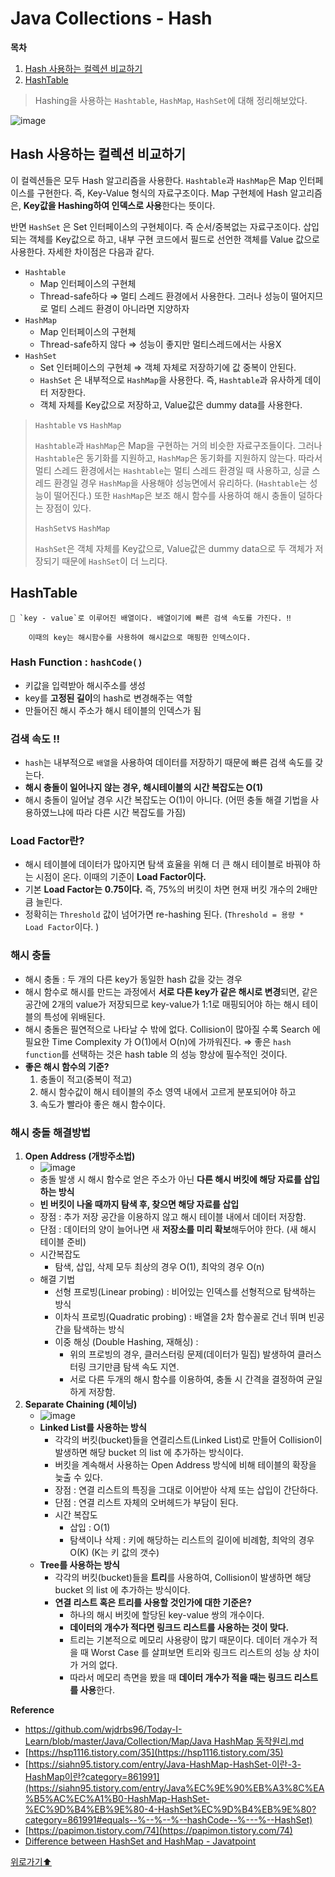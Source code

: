 # Java Collections - Hash

**목차**

1. [Hash 사용하는 컬렉션 비교하기](collections\_hash.md#hash-사용하는-컬렉션-비교하기)
2. [HashTable](collections\_hash.md#hashtable)

> Hashing을 사용하는 `Hashtable`, `HashMap`, `HashSet`에 대해 정리해보았다.

![image](https://user-images.githubusercontent.com/77563814/186735509-98e4141f-c0c1-4cf9-b2c7-250b2c3cb8cd.png)

## Hash 사용하는 컬렉션 비교하기

이 컬렉션들은 모두 Hash 알고리즘을 사용한다. `Hashtable`과 `HashMap`은 Map 인터페이스를 구현한다. 즉, Key-Value 형식의 자료구조이다. Map 구현체에 Hash 알고리즘은, **Key값을 Hashing하여 인덱스로 사용**한다는 뜻이다.

반면 `HashSet` 은 Set 인터페이스의 구현체이다. 즉 순서/중복없는 자료구조이다. 삽입되는 객체를 Key값으로 하고, 내부 구현 코드에서 필드로 선언한 객체를 Value 값으로 사용한다. 자세한 차이점은 다음과 같다.

* `Hashtable`
  * Map 인터페이스의 구현체
  * Thread-safe하다 ⇒ 멀티 스레드 환경에서 사용한다. 그러나 성능이 떨어지므로 멀티 스레드 환경이 아니라면 지양하자
* `HashMap`
  * Map 인터페이스의 구현체
  * Thread-safe하지 않다 ⇒ 성능이 좋지만 멀티스레드에서는 사용X
* `HashSet`
  * Set 인터페이스의 구현체 ⇒ 객체 자체로 저장하기에 값 중복이 안된다.
  * `HashSet` 은 내부적으로 `HashMap`을 사용한다. 즉, `Hashtable`과 유사하게 데이터 저장한다.
  * 객체 자체를 Key값으로 저장하고, Value값은 dummy data를 사용한다.

> `Hashtable` vs `HashMap`
>
> `Hashtable`과 `HashMap`은 Map을 구현하는 거의 비슷한 자료구조들이다. 그러나 `Hashtable`은 동기화를 지원하고, `HashMap`은 동기화를 지원하지 않는다. 따라서 멀티 스레드 환경에서는 `Hashtable`는 멀티 스레드 환경일 때 사용하고, 싱글 스레드 환경일 경우 `HashMap`을 사용해야 성능면에서 유리하다. (`Hashtable`는 성능이 떨어진다.) 또한 `HashMap`은 보조 해시 함수를 사용하여 해시 충돌이 덜하다는 장점이 있다.
>
> `HashSet`vs `HashMap`
>
> `HashSet`은 객체 자체를 Key값으로, Value값은 dummy data으로 두 객체가 저장되기 때문에 `HashSet`이 더 느리다.

## HashTable

```
🌟 `key - value`로 이루어진 배열이다. 배열이기에 빠른 검색 속도를 가진다. ‼

    이때의 key는 해시함수를 사용하여 해시값으로 매핑한 인덱스이다.
```

### Hash Function : `hashCode()`

* 키값을 입력받아 해시주소를 생성
* key를 **고정된 길이**의 hash로 변경해주는 역할
* 만들어진 해시 주소가 해시 테이블의 인덱스가 됨

### **검색 속도 ‼**

* `hash`는 내부적으로 `배열`을 사용하여 데이터를 저장하기 때문에 빠른 검색 속도를 갖는다.
* **해시 충돌이 일어나지 않는 경우, 해시테이블의 시간 복잡도는 O(1)**
* 해시 충돌이 일어날 경우 시간 복잡도는 O(1)이 아니다. (어떤 충돌 해결 기법을 사용하였느냐에 따라 다른 시간 복잡도를 가짐)

### **Load Factor란?**

* 해시 테이블에 데이터가 많아지면 탐색 효율을 위해 더 큰 해시 테이블로 바꿔야 하는 시점이 온다. 이때의 기준이 **Load Factor이다.**
* 기본 **Load Factor는** **0.75이다.** 즉, 75%의 버킷이 차면 현재 버킷 개수의 2배만큼 늘린다.
* 정확히는 `Threshold` 값이 넘어가면 re-hashing 된다. (`Threshold = 용량 * Load Factor`이다. )

### **해시 충돌**

* 해시 충돌 : 두 개의 다른 key가 동일한 hash 값을 갖는 경우
* 해시 함수로 해시를 만드는 과정에서 **서로 다른 key가 같은 해시로 변경**되면, 같은 공간에 2개의 value가 저장되므로 key-value가 1:1로 매핑되어야 하는 해시 테이블의 특성에 위배된다.
* 해시 충돌은 필연적으로 나타날 수 밖에 없다. Collision이 많아질 수록 Search 에 필요한 Time Complexity 가 O(1)에서 O(n)에 가까워진다. ⇒ 좋은 `hash function`를 선택하는 것은 hash table 의 성능 향상에 필수적인 것이다.
* **좋은 해시 함수의 기준?**
  1. 충돌이 적고(중복이 적고)
  2. 해시 함수값이 해시 테이블의 주소 영역 내에서 고르게 분포되어야 하고
  3. 속도가 빨라야 좋은 해시 함수이다.

### 해시 **충돌 해결방법**

1. **Open Address (개방주소법)**
   * ![image](https://user-images.githubusercontent.com/77563814/186735860-369c813f-65a3-49e8-b2af-634f17294b97.png)
   * 충돌 발생 시 해시 함수로 얻은 주소가 아닌 **다른 해시 버킷에 해당 자료를 삽입하는 방식**
   * **빈 버킷이 나올 때까지 탐색 후, 찾으면 해당 자료를 삽입**
   * 장점 : 추가 저장 공간을 이용하지 않고 해시 테이블 내에서 데이터 저장함.
   * 단점 : 데이터의 양이 늘어나면 새 **저장소를 미리 확보**해두어야 한다. (새 해시 테이블 준비)
   * 시간복잡도
     * 탐색, 삽입, 삭제 모두 최상의 경우 O(1), 최악의 경우 O(n)
   * 해결 기법
     * 선형 프로빙(Linear probing) : 비어있는 인덱스를 선형적으로 탐색하는 방식
     * 이차식 프로빙(Quadratic probing) : 배열을 2차 함수꼴로 건너 뛰며 빈공간을 탐색하는 방식
     * 이중 해싱 (Double Hashing, 재해싱) :
       * 위의 프로빙의 경우, 클러스터링 문제(데이터가 밀집) 발생하여 클러스터링 크기만큼 탐색 속도 지연.
       * 서로 다른 두개의 해시 함수를 이용하여, 충돌 시 간격을 결정하여 균일하게 저장함.
2. **Separate Chaining (체이닝)**
   * ![image](https://user-images.githubusercontent.com/77563814/186735895-a219c60c-a6c5-4f87-9942-506216cd26fd.png)
   * **Linked List를 사용하는 방식**
     * 각각의 버킷(bucket)들을 연결리스트(Linked List)로 만들어 Collision이 발생하면 해당 bucket 의 list 에 추가하는 방식이다.
     * 버킷을 계속해서 사용하는 Open Address 방식에 비해 테이블의 확장을 늦출 수 있다.
     * 장점 : 연결 리스트의 특징을 그대로 이어받아 삭제 또는 삽입이 간단하다.
     * 단점 : 연결 리스트 자체의 오버헤드가 부담이 된다.
     * 시간 복잡도
       * 삽입 : O(1)
       * 탐색이나 삭제 : 키에 해당하는 리스트의 길이에 비례함, 최악의 경우 O(K) (K는 키 값의 갯수)
   * **Tree를 사용하는 방식**
     * 각각의 버킷(bucket)들을 **트리**를 사용하여, Collision이 발생하면 해당 bucket 의 list 에 추가하는 방식이다.
     * **연결 리스트 혹은 트리를 사용할 것인가에 대한 기준은?**
       * 하나의 해시 버킷에 할당된 key-value 쌍의 개수이다.
       * **데이터의 개수가 적다면 링크드 리스트를 사용하는 것이 맞다.**
       * 트리는 기본적으로 메모리 사용량이 많기 때문이다. 데이터 개수가 적을 때 Worst Case 를 살펴보면 트리와 링크드 리스트의 성능 상 차이가 거의 없다.
       * 따라서 메모리 측면을 봤을 때 **데이터 개수가 적을 때는 링크드 리스트를 사용**한다.

**Reference**

* [https://github.com/wjdrbs96/Today-I-Learn/blob/master/Java/Collection/Map/Java HashMap 동작원리.md](https://github.com/wjdrbs96/Today-I-Learn/blob/master/Java/Collection/Map/Java%20HashMap%20%EB%8F%99%EC%9E%91%EC%9B%90%EB%A6%AC.md)
* [https://hsp1116.tistory.com/35](https://hsp1116.tistory.com/35)
* [https://siahn95.tistory.com/entry/Java-HashMap-HashSet-이란-3-HashMap이란?category=861991](https://siahn95.tistory.com/entry/Java%EC%9E%90%EB%A3%8C%EA%B5%AC%EC%A1%B0-HashMap-HashSet-%EC%9D%B4%EB%9E%80-4-HashSet%EC%9D%B4%EB%9E%80?category=861991#equals--%--%--%--hashCode--%---%--HashSet)
* [https://papimon.tistory.com/74](https://papimon.tistory.com/74)
* [Difference between HashSet and HashMap - Javatpoint](https://www.javatpoint.com/difference-between-hashset-and-hashmap)

[위로가기⬆](collections\_hash.md#java-collections---hash-🔍)
